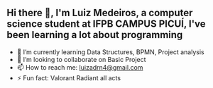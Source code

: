 ## Hi there 👋, I'm Luiz Medeiros, a computer science student at IFPB CAMPUS PICUÍ, I've been learning a lot about programming

<!--
**LuizAdriano1/luizadriano1** is a ✨ _special_ ✨ repository because its `README.md` (this file) appears on your GitHub profile.

Here are some ideas to get you started:
-->
- 🌱 I’m currently learning Data Structures, BPMN, Project analysis
- 👯 I’m looking to collaborate on Basic Project
- 📫 How to reach me: luizadrn4@gmail.com
- ⚡ Fun fact: Valorant Radiant all acts


